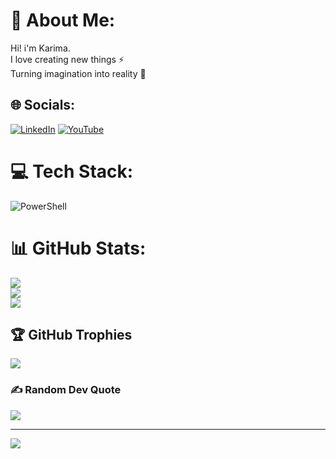 # 💫 About Me:
Hi! i'm Karima.<br>I love creating new things ⚡<br>Turning imagination into reality 🚀


## 🌐 Socials:
[![LinkedIn](https://img.shields.io/badge/LinkedIn-%230077B5.svg?logo=linkedin&logoColor=white)](https://linkedin.com/in/https://fr.linkedin.com/in/karima-saldjian-252b02312) [![YouTube](https://img.shields.io/badge/YouTube-%23FF0000.svg?logo=YouTube&logoColor=white)](https://youtube.com/@https://www.youtube.com/@SuccessSagabyKarine-ct5fu) 

# 💻 Tech Stack:
![PowerShell](https://img.shields.io/badge/PowerShell-%235391FE.svg?style=for-the-badge&logo=powershell&logoColor=white)
# 📊 GitHub Stats:
![](https://github-readme-stats.vercel.app/api?username=Karima-rif&theme=dark&hide_border=false&include_all_commits=false&count_private=false)<br/>
![](https://github-readme-streak-stats.herokuapp.com/?user=Karima-rif&theme=dark&hide_border=false)<br/>
![](https://github-readme-stats.vercel.app/api/top-langs/?username=Karima-rif&theme=dark&hide_border=false&include_all_commits=false&count_private=false&layout=compact)

## 🏆 GitHub Trophies
![](https://github-profile-trophy.vercel.app/?username=Karima-rif&theme=radical&no-frame=false&no-bg=true&margin-w=4)

### ✍️ Random Dev Quote
![](https://quotes-github-readme.vercel.app/api?type=horizontal&theme=radical)

---
[![](https://visitcount.itsvg.in/api?id=Karima-rif&icon=0&color=0)](https://visitcount.itsvg.in)

<!-- Proudly created with GPRM ( https://gprm.itsvg.in ) -->
